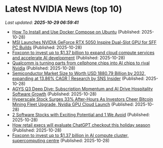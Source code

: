 # Latest NVIDIA News (top 10)
_Last updated: **2025-10-29 06:59:41**_

- [How To Install and Use Docker Compose on Ubuntu](https://www.digitalocean.com/community/tutorials/how-to-install-and-use-docker-compose-on-ubuntu-22-04) (Published: 2025-10-28)
- [MSI Launches NVIDIA GeForce RTX 5050 Inspire Dual-Slot GPU for SFF PC Builds](https://www.madshrimps.be/news/msi-launches-nvidia-geforce-rtx-5050-inspire-dual-slot-gpu-for-sff-pc-builds/) (Published: 2025-10-28)
- [Foxconn to invest up to $1.37 billion to expand cloud compute services and accelerate AI development](https://www.livemint.com/companies/news/foxconn-to-invest-up-to-1-37-billion-to-expand-cloud-compute-services-and-accelerate-ai-development-11761626625675.html) (Published: 2025-10-28)
- [Qualcomm is turning parts from cellphone chips into AI chips to rival Nvidia](https://biztoc.com/x/c49765a74a83c9af) (Published: 2025-10-28)
- [Semiconductor Market Size to Worth USD 1880.79 Billion by 2032, expanding at 13.86% CAGR | Research by SNS Insider](https://www.globenewswire.com/news-release/2025/10/28/3175098/0/en/Semiconductor-Market-Size-to-Worth-USD-1880-79-Billion-by-2032-expanding-at-13-86-CAGR-Research-by-SNS-Insider.html) (Published: 2025-10-28)
- [AGYS Q3 Deep Dive: Subscription Momentum and AI Drive Hospitality Software Growth](https://finance.yahoo.com/news/agys-q3-deep-dive-subscription-053142927.html) (Published: 2025-10-28)
- [Hyperscale Stock Surges 33% After-Hours As Investors Cheer Bitcoin Mining Fleet Upgrade, Nvidia GPU Cloud Launch](https://biztoc.com/x/79061a0e482bb044) (Published: 2025-10-28)
- [2 Software Stocks with Exciting Potential and 1 We Avoid](https://finance.yahoo.com/news/2-software-stocks-exciting-potential-043414874.html) (Published: 2025-10-28)
- [How retail execs will evaluate ChatGPT checkout this holiday season](http://digiday.com/media-buying/how-retail-execs-will-evaluate-chatgpt-checkout-this-holiday-season/) (Published: 2025-10-28)
- [Foxconn to invest up to $1.37 billion in AI compute cluster, supercomputing centre](https://economictimes.indiatimes.com/tech/artificial-intelligence/foxconn-to-invest-up-to-1-37-billion-in-ai-compute-cluster-supercomputing-centre/articleshow/124863426.cms) (Published: 2025-10-28)
